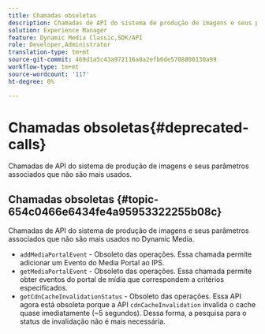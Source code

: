```yaml
---
title: Chamadas obsoletas
description: Chamadas de API do sistema de produção de imagens e seus parâmetros associados que não são mais usados no Dynamic Media.
solution: Experience Manager
feature: Dynamic Media Classic,SDK/API
role: Developer,Administrator
translation-type: tm+mt
source-git-commit: 469d1a5c43a972116a8a2efb0de5708800130a99
workflow-type: tm+mt
source-wordcount: '117'
ht-degree: 0%

---
```



# Chamadas obsoletas{#deprecated-calls}

Chamadas de API do sistema de produção de imagens e seus parâmetros associados que não são mais usados.

## Chamadas obsoletas {#topic-654c0466e6434fe4a95953322255b08c}

Chamadas de API do sistema de produção de imagens e seus parâmetros associados que não são mais usados no Dynamic Media.

* `addMediaPortalEvent` - Obsoleto das operações. Essa chamada permite adicionar um Evento do Media Portal ao IPS.
* `getMediaPortalEvent` - Obsoleto das operações. Essa chamada permite obter eventos do portal de mídia que correspondem a critérios especificados.
* `getCdnCacheInvalidationStatus` - Obsoleto das operações. Essa API agora está obsoleta porque a API `cdnCacheInvalidation` invalida o cache quase imediatamente (~5 segundos). Dessa forma, a pesquisa para o status de invalidação não é mais necessária.

